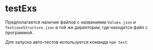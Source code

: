 # testExs

Предполагается наличие файлов с названиями `Values.json` и `TestcaseStructure.json` в той же директории, где находится файл с программой.

Для запуска авто-тестов используется команда `npm test`.
